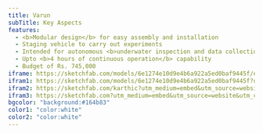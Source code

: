 ```yaml
---
title: Varun
subTitle: Key Aspects
features: 
  - <b>Modular design</b> for easy assembly and installation
  - Staging vehicle to carry out experiments
  - Intended for autonomous <b>underwater inspection and data collection </b>
  - Upto <b>4 hours of continuous operation</b> capability
  - Budget of Rs. 745,000
iframe: https://sketchfab.com/models/6e1274e10d9e4b6a922a5ed0baf9445f/embed
ifram1: https://sketchfab.com/models/6e1274e10d9e4b6a922a5ed0baf9445f?utm_medium=embed&utm_source=website&utm_campain=share-popup
ifram2: https://sketchfab.com/karthic?utm_medium=embed&utm_source=website&utm_campain=share-popup
ifram3: https://sketchfab.com?utm_medium=embed&utm_source=website&utm_campain=share-popup
bgcolor: "background:#164b83"
color1: "color:white"
color2: "color:white"
---
```

